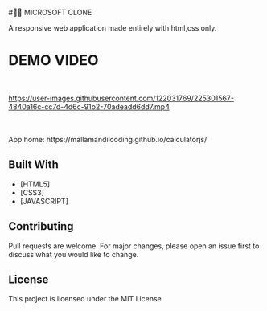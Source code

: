 #🧳🧳 MICROSOFT CLONE

A responsive web application made entirely with html,css only.


# DEMO VIDEO

<br>



https://user-images.githubusercontent.com/122031769/225301567-4840a16c-cc7d-4d6c-91b2-70adeadd6dd7.mp4



<br>



<br>
App home: https://mallamandilcoding.github.io/calculatorjs/



## Built With
- [HTML5]
- [CSS3]
- [JAVASCRIPT]


## Contributing
Pull requests are welcome. For major changes, please open an issue first to discuss what you would like to change.

## License
This project is licensed under the MIT License
